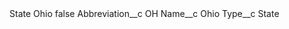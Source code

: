 <?xml version="1.0" encoding="UTF-8"?>
<CustomMetadata xmlns="http://soap.sforce.com/2006/04/metadata" xmlns:xsi="http://www.w3.org/2001/XMLSchema-instance" xmlns:xsd="http://www.w3.org/2001/XMLSchema">
    <label>State Ohio</label>
    <protected>false</protected>
    <values>
        <field>Abbreviation__c</field>
        <value xsi:type="xsd:string">OH</value>
    </values>
    <values>
        <field>Name__c</field>
        <value xsi:type="xsd:string">Ohio</value>
    </values>
    <values>
        <field>Type__c</field>
        <value xsi:type="xsd:string">State</value>
    </values>
</CustomMetadata>
